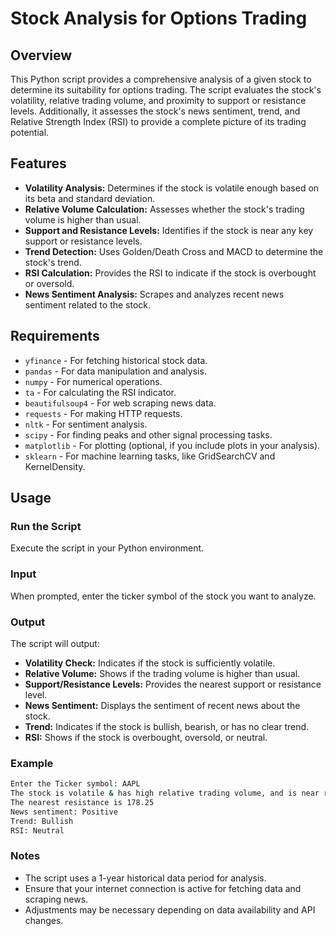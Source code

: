 # Stock Analysis for Options Trading

## Overview

This Python script provides a comprehensive analysis of a given stock to determine its suitability for options trading. The script evaluates the stock's volatility, relative trading volume, and proximity to support or resistance levels. Additionally, it assesses the stock's news sentiment, trend, and Relative Strength Index (RSI) to provide a complete picture of its trading potential.

## Features

- **Volatility Analysis:** Determines if the stock is volatile enough based on its beta and standard deviation.
- **Relative Volume Calculation:** Assesses whether the stock's trading volume is higher than usual.
- **Support and Resistance Levels:** Identifies if the stock is near any key support or resistance levels.
- **Trend Detection:** Uses Golden/Death Cross and MACD to determine the stock's trend.
- **RSI Calculation:** Provides the RSI to indicate if the stock is overbought or oversold.
- **News Sentiment Analysis:** Scrapes and analyzes recent news sentiment related to the stock.

## Requirements

- `yfinance` - For fetching historical stock data.
- `pandas` - For data manipulation and analysis.
- `numpy` - For numerical operations.
- `ta` - For calculating the RSI indicator.
- `beautifulsoup4` - For web scraping news data.
- `requests` - For making HTTP requests.
- `nltk` - For sentiment analysis.
- `scipy` - For finding peaks and other signal processing tasks.
- `matplotlib` - For plotting (optional, if you include plots in your analysis).
- `sklearn` - For machine learning tasks, like GridSearchCV and KernelDensity.

## Usage

### Run the Script

Execute the script in your Python environment.

### Input

When prompted, enter the ticker symbol of the stock you want to analyze.

### Output

The script will output:

- **Volatility Check:** Indicates if the stock is sufficiently volatile.
- **Relative Volume:** Shows if the trading volume is higher than usual.
- **Support/Resistance Levels:** Provides the nearest support or resistance level.
- **News Sentiment:** Displays the sentiment of recent news about the stock.
- **Trend:** Indicates if the stock is bullish, bearish, or has no clear trend.
- **RSI:** Shows if the stock is overbought, oversold, or neutral.

### Example

```bash
Enter the Ticker symbol: AAPL
The stock is volatile & has high relative trading volume, and is near resistance.
The nearest resistance is 178.25
News sentiment: Positive
Trend: Bullish
RSI: Neutral

```

### Notes

- The script uses a 1-year historical data period for analysis.
- Ensure that your internet connection is active for fetching data and scraping news.
- Adjustments may be necessary depending on data availability and API changes.
